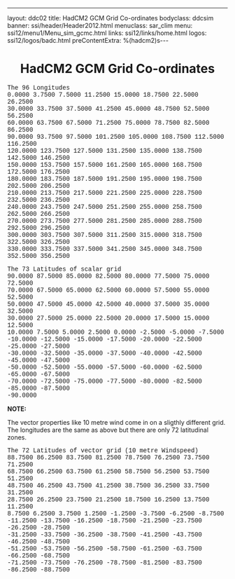 ---
layout: ddc02
title: HadCM2 GCM Grid Co-ordinates
bodyclass: ddcsim
banner: ssi/header/Header2012.html
menuclass: sar_clim
menu: ssi12/menu1/Menu_sim_gcmc.html
links: ssi12/links/home.html
logos: ssi12/logos/badc.html
preContentExtra: %(hadcm2)s---
 <div id="pagetitle">
 <h1 align="center">HadCM2 GCM Grid Co-ordinates </h1>
 </div>
 <!-- End of Page Title Block -->
 
 
 <!-- Insert Grid Here -->
 <P><FONT FACE="Courier">The 96 Longitudes<BR>
 0.0000 3.7500 7.5000 11.2500 15.0000 18.7500 22.5000 26.2500<BR>
 30.0000 33.7500 37.5000 41.2500 45.0000 48.7500 52.5000 56.2500<BR>
 60.0000 63.7500 67.5000 71.2500 75.0000 78.7500 82.5000 86.2500<BR>
 90.0000 93.7500 97.5000 101.2500 105.0000 108.7500 112.5000 116.2500<BR>
 120.0000 123.7500 127.5000 131.2500 135.0000 138.7500 142.5000 146.2500<BR>
 150.0000 153.7500 157.5000 161.2500 165.0000 168.7500 172.5000 176.2500<BR>
 180.0000 183.7500 187.5000 191.2500 195.0000 198.7500 202.5000 206.2500<BR>
 210.0000 213.7500 217.5000 221.2500 225.0000 228.7500 232.5000 236.2500<BR>
 240.0000 243.7500 247.5000 251.2500 255.0000 258.7500 262.5000 266.2500<BR>
 270.0000 273.7500 277.5000 281.2500 285.0000 288.7500 292.5000 296.2500<BR>
 300.0000 303.7500 307.5000 311.2500 315.0000 318.7500 322.5000 326.2500<BR>
 330.0000 333.7500 337.5000 341.2500 345.0000 348.7500 352.5000 356.2500</FONT></P>
 
 <P><FONT FACE="Courier">The 73 Latitudes of scalar grid<BR>
 90.0000 87.5000 85.0000 82.5000 80.0000 77.5000 75.0000 72.5000<BR>
 70.0000 67.5000 65.0000 62.5000 60.0000 57.5000 55.0000 52.5000<BR>
 50.0000 47.5000 45.0000 42.5000 40.0000 37.5000 35.0000 32.5000<BR>
 30.0000 27.5000 25.0000 22.5000 20.0000 17.5000 15.0000 12.5000<BR>
 10.0000 7.5000 5.0000 2.5000 0.0000 -2.5000 -5.0000 -7.5000<BR>
 -10.0000 -12.5000 -15.0000 -17.5000 -20.0000 -22.5000 -25.0000 -27.5000<BR>
 -30.0000 -32.5000 -35.0000 -37.5000 -40.0000 -42.5000 -45.0000 -47.5000<BR>
 -50.0000 -52.5000 -55.0000 -57.5000 -60.0000 -62.5000 -65.0000 -67.5000<BR>
 -70.0000 -72.5000 -75.0000 -77.5000 -80.0000 -82.5000 -85.0000 -87.5000<BR>
 -90.0000</FONT></P>
 
 <P><B>NOTE:</B></P>
 
 <P>The vector properties like 10 metre wind come in on a sligthly different grid.  The longitudes
 are the same as above but there are only 72 latitudinal zones.</P>
 
 <P><FONT FACE="Courier">The 72 Latitudes of vector grid (10 metre
 Windspeed)<BR>
 88.7500 86.2500 83.7500 81.2500 78.7500 76.2500 73.7500 71.2500<BR>
 68.7500 66.2500 63.7500 61.2500 58.7500 56.2500 53.7500 51.2500<BR>
 48.7500 46.2500 43.7500 41.2500 38.7500 36.2500 33.7500 31.2500<BR>
 28.7500 26.2500 23.7500 21.2500 18.7500 16.2500 13.7500 11.2500<BR>
 8.7500 6.2500 3.7500 1.2500 -1.2500 -3.7500 -6.2500 -8.7500<BR>
 -11.2500 -13.7500 -16.2500 -18.7500 -21.2500 -23.7500 -26.2500 -28.7500<BR>
 -31.2500 -33.7500 -36.2500 -38.7500 -41.2500 -43.7500 -46.2500 -48.7500<BR>
 -51.2500 -53.7500 -56.2500 -58.7500 -61.2500 -63.7500 -66.2500 -68.7500<BR>
 -71.2500 -73.7500 -76.2500 -78.7500 -81.2500 -83.7500 -86.2500 -88.7500</FONT></P>
 
 <p>&nbsp;</p>
 
 
 
 <p></p>
 
 <!-- end of center column -->
